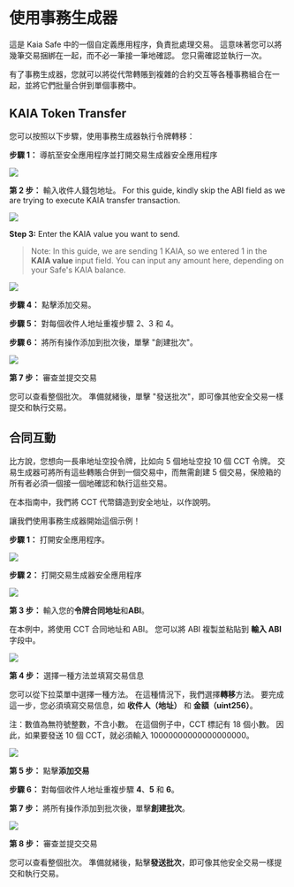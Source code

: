# 使用事務生成器

這是 Kaia Safe 中的一個自定義應用程序，負責批處理交易。 這意味著您可以將幾筆交易捆綁在一起，而不必一筆接一筆地確認。 您只需確認並執行一次。

有了事務生成器，您就可以將從代幣轉賬到複雜的合約交互等各種事務組合在一起，並將它們批量合併到單個事務中。

## KAIA Token Transfer <a id="token-transfer"></a>

您可以按照以下步驟，使用事務生成器執行令牌轉移：

**步驟 1：** 導航至安全應用程序並打開交易生成器安全應用程序

![](/img/build/tools/kaia-safe/ks-tx-builder.png)

**第 2 步：** 輸入收件人錢包地址。 For this guide, kindly skip the ABI field as we are trying to execute KAIA transfer transaction.

![](/img/build/tools/kaia-safe/tx-builder-token-recipient-addr.png)

**Step 3:** Enter the KAIA value you want to send.

> Note: In this guide, we are sending 1 KAIA, so we entered 1 in the **KAIA value** input field. You can input any amount here, depending on your Safe's KAIA balance.

![](/img/build/tools/kaia-safe/tx-builder-token-trf-value.png)

**步驟 4：** 點擊添加交易。

**步驟 5：** 對每個收件人地址重複步驟 2、3 和 4。

**步驟 6：** 將所有操作添加到批次後，單擊 "創建批次"。

![](/img/build/tools/kaia-safe/token-trf-tx-builder.gif)

**第 7 步：** 審查並提交交易

您可以查看整個批次。 準備就緒後，單擊 "發送批次"，即可像其他安全交易一樣提交和執行交易。

## 合同互動<a id="contract-interactions"></a>

比方說，您想向一長串地址空投令牌，比如向 5 個地址空投 10 個 CCT 令牌。 交易生成器可將所有這些轉賬合併到一個交易中，而無需創建 5 個交易，保險箱的所有者必須一個接一個地確認和執行這些交易。

在本指南中，我們將 CCT 代幣鑄造到安全地址，以作說明。

讓我們使用事務生成器開始這個示例！

**步驟 1：** 打開安全應用程序。

![](/img/build/tools/kaia-safe/ks-tx-builder.png)

**步驟 2：** 打開交易生成器安全應用程序

![](/img/build/tools/kaia-safe/ks-use-tx-builder.png)

**第 3 步：** 輸入您的**令牌合同地址**和**ABI**。

在本例中，將使用 CCT 合同地址和 ABI。 您可以將 ABI 複製並粘貼到 **輸入 ABI** 字段中。

![](/img/build/tools/kaia-safe/kaia-safe-tx-builder-init.gif)

**第 4 步：** 選擇一種方法並填寫交易信息

您可以從下拉菜單中選擇一種方法。 在這種情況下，我們選擇**轉移**方法。 要完成這一步，您必須填寫交易信息，如 **收件人（地址）** 和 **金額（uint256）**。

注：數值為無符號整數，不含小數。 在這個例子中，CCT 標記有 18 個小數。 因此，如果要發送 10 個 CCT，就必須輸入 10000000000000000000。

![](/img/build/tools/kaia-safe/kaia-safe-tx-builder-details.gif)

**第 5 步：** 點擊**添加交易**

**步驟 6：** 對每個收件人地址重複步驟 **4**、**5** 和 **6**。

**第 7 步：** 將所有操作添加到批次後，單擊**創建批次**。

![](/img/build/tools/kaia-safe/kaia-safe-tx-builder-batch.gif)

**第 8 步：** 審查並提交交易

您可以查看整個批次。 準備就緒後，點擊**發送批次**，即可像其他安全交易一樣提交和執行交易。
